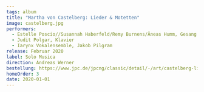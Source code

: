 ```yaml
---
tags: album
title: "Martha von Castelberg: Lieder & Motetten"
image: castelberg.jpg
performers:
  - Estelle Poscio//Susannah Haberfeld/Remy Burnens/Äneas Humm, Gesang
  - Judit Polgar, Klavier
  - Iarynx Vokalensemble, Jakob Pilgram
release: Februar 2020
label: Solo Musica
direction: Andreas Werner
bestellung: https://www.jpc.de/jpcng/classic/detail/-/art/castelberg-lieder/hnum/9659507
homeOrder: 3
date: 2020-01-01
---
```

